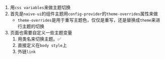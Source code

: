 1. 用`css variables`来做主题切换
2. 首先是`naive-ui`的组件主题用`config-provider`的`theme-overrides`属性来做
    - `theme-overrides`是用于重写主题色，仅仅是重写，还是替换成`theme`来进行主题的切换
3. 页面也需要自定义一些主题变量
    1. 用类名来切换主题。✅
    2. 直接定义在`body style`上
    3. 外链`link`